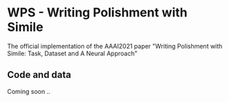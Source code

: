 # WPS - Writing Polishment with Simile
The official implementation of the AAAI2021 paper "Writing Polishment with Simile: Task, Dataset and A Neural Approach"

## Code and data 
Coming soon .. 
